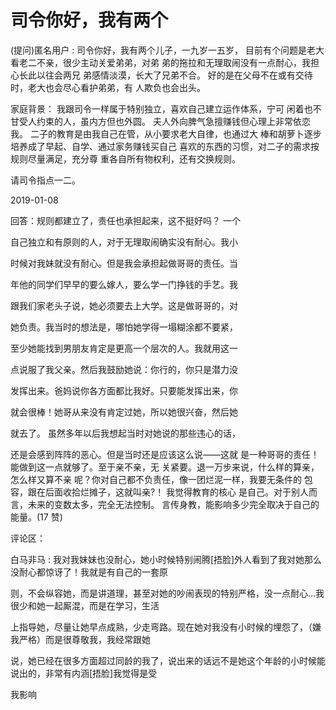 # 司令你好，我有两个

(提问)匿名用户 : 司令你好，我有两个儿子，一九岁一五岁， 目前有个问题是老大看老二不亲，很少主动关爱弟弟，对弟 弟的拖拉和无理取闹没有一点耐心，我担心长此以往会两兄 弟感情淡漠，长大了兄弟不合。 好的是在父母不在或有交待时，老大也会尽心看护弟弟，有 人欺负也会出头。

家庭背景： 我跟司令一样属于特别独立，喜欢自己建立运作体系，宁可 闲着也不甘受人约束的人，虽内方但也外圆。 夫人外向脾气急擅赚钱但心理上非常依恋我。 二子的教育是由我自己在管，从小要求老大自律，也通过大 棒和胡萝卜逐步培养成了早起、自学、通过家务赚钱买自己 喜欢的东西的习惯，对二子的需求按规则尽量满足，充分尊 重各自所有物权利，还有交换规则。

请司令指点一二。

2019-01-08

回答：规则都建立了，责任也承担起来，这不挺好吗？ 一个

自己独立和有原则的人，对于无理取闹确实没有耐心。我小

时候对我妹就没有耐心。但是我会承担起做哥哥的责任。当

年他的同学们早早的要么嫁人，要么学一门挣钱的手艺。我

跟我们家老头子说，她必须要去上大学。这是做哥哥的，对

她负责。我当时的想法是，哪怕她学得一塌糊涂都不要紧，

至少她能找到男朋友肯定是更高一个层次的人。我就用这一

点说服了我父亲。然后我鼓励她说：你行的，你只是潜力没

发挥出来。爸妈说你各方面都比我好。只要能发挥出来，你

就会很棒！她哥从来没有肯定过她，所以她很兴奋，然后她

就去了。 虽然多年以后我想起当时对她说的那些违心的话，

还是会感到阵阵的恶心。但是当时还是应该这么说——这就 是一种哥哥的责任！能做到这一点就够了。至于亲不亲，无 关紧要。退一万步来说，什么样的算亲，怎么样又算不亲 呢？你对自己都不负责任，像一团烂泥一样，我要无条件的 包容，跟在后面收拾烂摊子，这就叫亲?！ 我觉得教育的核心 是自己。对于别人而言，未来的变数太多，完全无法控制。 言传身教，能影响多少完全取决于自己的能量。(17 赞)

评论区：

白马非马 : 我对我妹妹也没耐心，她小时候特别闹腾[捂脸]外人看到了我对她那么没耐心都惊讶了！我就是有自己的一套原

则，不会纵容她，而是讲道理，甚至对她的吵闹表现的特别严格，没一点耐心…我很少和她一起厮混，而是在学习，生活

上指导她，尽量让她早点成熟，少走弯路。现在她对我没有小时候的埋怨了，（嫌我严格）而是很尊敬我，我经常跟她

说，她已经在很多方面超过同龄的我了，说出来的话远不是她这个年龄的小时候能说出的，非常有内涵[捂脸]我觉得是受

我影响